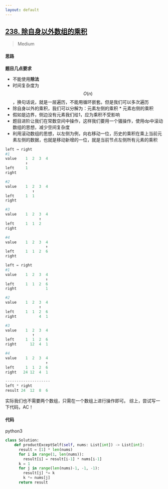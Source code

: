 ```yaml
---
layout: default
---
```


## [238\. 除自身以外数组的乘积](https://leetcode-cn.com/problems/product-of-array-except-self/)

>Medium

#### 思路

**题目几点要求**
* 不能使用**除法**
* 时间复杂度为$$ O(n) $$，换句话说，就是一层遍历，不能用循环嵌套。但是我们可以多次遍历
* 除自身以外的乘积，我们可以分解为：元素左侧的乘积 * 元素右侧的乘积
* 假如是边界，侧边没有元素我们给1，应为乘积不受影响
* 题目进阶让我们在常数空间中操作，这样我们要用一个骚操作，使用dp中滚动数组的思想，减少空间复杂度
* 利用滚动数组的思想，以左侧为例，向右移动一位，历史的乘积在乘上当前元素左侧的数据，也就是移动新增的一位，就是当前节点左侧所有元素的乘积

```python
left → right
#1
value    1  2  3  4
         ↑
left     1 
right

#2
value    1  2  3  4
            ↑
left     1  1 
right

#3
value    1  2  3  4
               ↑
left     1  1  2
right

#4
value    1  2  3  4
                  ↑
left     1  1  2  6
right

left ← right
#1
value    1  2  3  4
                  ↑
left     1  1  2  6
right             1

#2
value    1  2  3  4
               ↑
left     1  1  2  6
right          4  1

#3
value    1  2  3  4
            ↑
left     1  1  2  6
right      12  4  1

#4
value    1  2  3  4
                  ↑
left     1  1  2  6
right   24 12  4  1

--------------------
left * right
result 24  12  8  6
```

实际我们也不需要两个数组，只需在一个数组上进行操作即可。
综上，尝试写一下代码，AC！

#### 代码
python3
```python
class Solution:
    def productExceptSelf(self, nums: List[int]) -> List[int]:
      result = [1] * len(nums)
      for i in range(1, len(nums)):
        result[i] = result[i-1] * nums[i-1]
      k = 1
      for j in range(len(nums)-1, -1, -1):
        result[j] *= k
        k *= nums[j]
      return result
```